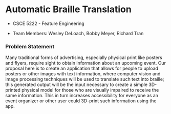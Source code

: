 # Automatic Braille Translation 

* CSCE 5222 - Feature Engineering

* Team Members: Wesley DeLoach, Bobby Meyer, Richard Tran


### Problem Statement
Many traditional forms of advertising, especially physical print like posters and flyers, require sight to obtain information about an upcoming event. Our proposal here is to create an application that allows for people to upload posters or other images with text information, where computer vision and image processing techniques will be used to translate such text into braille; this generated output will be the input necessary to create a simple 3D-printed physical model for those who are visually impaired to receive the same information. This in turn increases accessibility for everyone as an event organizer or other user could 3D-print such information using the app.
